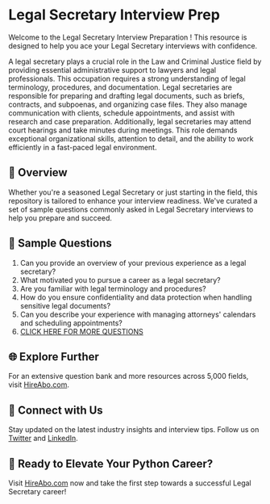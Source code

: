 # Legal Secretary Interview Prep

Welcome to the Legal Secretary Interview Preparation ! This resource is designed to help you ace your Legal Secretary interviews with confidence.

A legal secretary plays a crucial role in the Law and Criminal Justice field by providing essential administrative support to lawyers and legal professionals. This occupation requires a strong understanding of legal terminology, procedures, and documentation. Legal secretaries are responsible for preparing and drafting legal documents, such as briefs, contracts, and subpoenas, and organizing case files. They also manage communication with clients, schedule appointments, and assist with research and case preparation. Additionally, legal secretaries may attend court hearings and take minutes during meetings. This role demands exceptional organizational skills, attention to detail, and the ability to work efficiently in a fast-paced legal environment.

## 🚀 Overview

Whether you're a seasoned Legal Secretary or just starting in the field, this repository is tailored to enhance your interview readiness. We've curated a set of sample questions commonly asked in Legal Secretary interviews to help you prepare and succeed.

## 📝 Sample Questions

1. Can you provide an overview of your previous experience as a legal secretary?
2. What motivated you to pursue a career as a legal secretary?
3. Are you familiar with legal terminology and procedures?
4. How do you ensure confidentiality and data protection when handling sensitive legal documents?
5. Can you describe your experience with managing attorneys' calendars and scheduling appointments?
6. [CLICK HERE FOR MORE QUESTIONS](https://hireabo.com/job/9_0_38/Legal%20Secretary)

## 🌐 Explore Further

For an extensive question bank and more resources across 5,000 fields, visit [HireAbo.com](https://www.hireabo.com).

## 📱 Connect with Us

Stay updated on the latest industry insights and interview tips. Follow us on [Twitter](https://twitter.com/hireabo) and [LinkedIn](https://www.linkedin.com/in/hire-abo-3609972a8/).

## 🚀 Ready to Elevate Your Python Career?

Visit [HireAbo.com](https://www.hireabo.com) now and take the first step towards a successful Legal Secretary career!